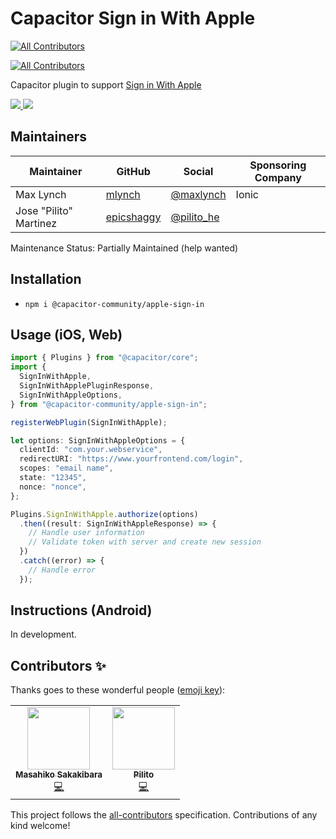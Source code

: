 # Capacitor Sign in With Apple

<!-- ALL-CONTRIBUTORS-BADGE:START - Do not remove or modify this section -->
[![All Contributors](https://img.shields.io/badge/all_contributors-2-orange.svg?style=flat-square)](#contributors-)
<!-- ALL-CONTRIBUTORS-BADGE:END -->

<!-- ALL-CONTRIBUTORS-BADGE:START - Do not remove or modify this section -->

[![All Contributors](https://img.shields.io/badge/all_contributors-2-orange.svg?style=flat-square)](#contributors-)

<!-- ALL-CONTRIBUTORS-BADGE:END -->

Capacitor plugin to support [Sign in With Apple](https://developer.apple.com/sign-in-with-apple/get-started/)

<!-- Badges -->
<a href="https://npmjs.com/package/@capacitor-community/apple-sign-in">
  <img src="https://img.shields.io/npm/v/@capacitor-community/apple-sign-in.svg">
</a>
<a href="https://npmjs.com/package/@capacitor-community/apple-sign-in">
  <img src="https://img.shields.io/npm/l/@capacitor-community/apple-sign-in.svg">
</a>

## Maintainers

| Maintainer             | GitHub                                      | Social                                      | Sponsoring Company |
| ---------------------- | ------------------------------------------- | ------------------------------------------- | ------------------ |
| Max Lynch              | [mlynch](https://github.com/mlynch)         | [@maxlynch](https://twitter.com/maxlynch)   | Ionic              |
| Jose "Pilito" Martinez | [epicshaggy](https://github.com/epicshaggy) | [@pilito_he](https://twitter.com/pilito_he) |                    |

Maintenance Status: Partially Maintained (help wanted)

## Installation

- `npm i @capacitor-community/apple-sign-in`

## Usage (iOS, Web)

```ts
import { Plugins } from "@capacitor/core";
import {
  SignInWithApple,
  SignInWithApplePluginResponse,
  SignInWithAppleOptions,
} from "@capacitor-community/apple-sign-in";

registerWebPlugin(SignInWithApple);

let options: SignInWithAppleOptions = {
  clientId: "com.your.webservice",
  redirectURI: "https://www.yourfrontend.com/login",
  scopes: "email name",
  state: "12345",
  nonce: "nonce",
};

Plugins.SignInWithApple.authorize(options)
  .then((result: SignInWithAppleResponse) => {
    // Handle user information
    // Validate token with server and create new session
  })
  .catch((error) => {
    // Handle error
  });
```

###

## Instructions (Android)

In development.

## Contributors ✨

Thanks goes to these wonderful people ([emoji key](https://allcontributors.org/docs/en/emoji-key)):

<!-- ALL-CONTRIBUTORS-LIST:START - Do not remove or modify this section -->
<!-- prettier-ignore-start -->
<!-- markdownlint-disable -->
<table>
  <tr>
    <td align="center"><a href="https://rdlabo.jp"><img src="https://avatars1.githubusercontent.com/u/9690024?v=4?s=100" width="100px;" alt=""/><br /><sub><b>Masahiko Sakakibara</b></sub></a><br /><a href="https://github.com/capacitor-community/apple-sign-in/commits?author=rdlabo" title="Code">💻</a></td>
    <td align="center"><a href="https://github.com/epicshaggy"><img src="https://avatars0.githubusercontent.com/u/50883345?v=4?s=100" width="100px;" alt=""/><br /><sub><b>Pilito</b></sub></a><br /><a href="https://github.com/capacitor-community/apple-sign-in/commits?author=epicshaggy" title="Code">💻</a></td>
  </tr>
</table>

<!-- markdownlint-restore -->
<!-- prettier-ignore-end -->

<!-- ALL-CONTRIBUTORS-LIST:END -->

This project follows the [all-contributors](https://github.com/all-contributors/all-contributors) specification. Contributions of any kind welcome!
